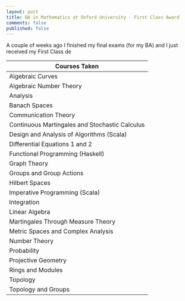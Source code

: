 ```yaml
---
layout: post
title: BA in Mathematics at Oxford University - First Class Award
comments: false
published: false
---
```


A couple of weeks ago I finished my final exams (for my BA) and I just received my First Class de

<table>
  <thead>
    <tr>
      <th>Courses Taken</th>
    </tr>
  </thead>
  <tbody>
    <tr>
      <td>Algebraic Curves</td>
    </tr>
    <tr>
      <td>Algebraic Number Theory</td>
    </tr>
    <tr>
      <td>Analysis</td>
    </tr>
    <tr>
      <td>Banach Spaces</td>
    </tr>
    <tr>
      <td>Communication Theory</td>
    </tr>
    <tr>
      <td>Continuous Martingales and Stochastic Calculus</td>
    </tr>
    <tr>
      <td>Design and Analysis of Algorithms (Scala)</td>
    </tr>
    <tr>
      <td>Differential Equations 1 and 2</td>
    </tr>
    <tr>
      <td>Functional Programming (Haskell)</td>
    </tr>
    <tr>
      <td>Graph Theory</td>
    </tr>
    <tr>
      <td>Groups and Group Actions</td>
    </tr>
    <tr>
      <td>Hilbert Spaces</td>
    </tr>
    <tr>
      <td>Imperative Programming (Scala)</td>
    </tr>
    <tr>
      <td>Integration</td>
    </tr>
    <tr>
      <td>Linear Algebra</td>
    </tr>
    <tr>
      <td>Martingales Through Measure Theory</td>
    </tr>
    <tr>
      <td>Metric Spaces and Complex Analysis</td>
    </tr>
    <tr>
      <td>Number Theory</td>
    </tr>
    <tr>
      <td>Probability</td>
    </tr>
    <tr>
      <td>Projective Geometry</td>
    </tr>
    <tr>
      <td>Rings and Modules</td>
    </tr>
    <tr>
      <td>Topology</td>
    </tr>
    <tr>
      <td>Topology and Groups</td>
    </tr>
  </tbody>
</table>